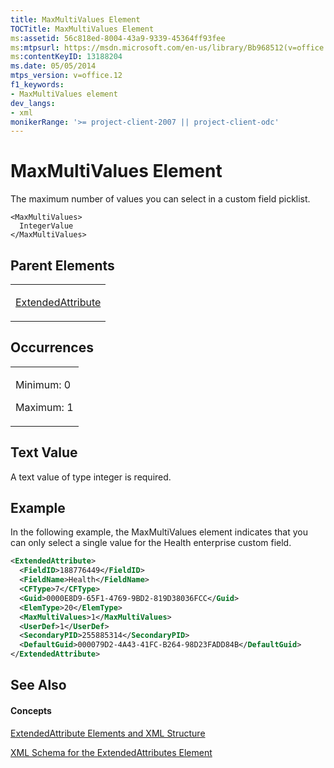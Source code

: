 ```yaml
---
title: MaxMultiValues Element
TOCTitle: MaxMultiValues Element
ms:assetid: 56c818ed-8004-43a9-9339-45364ff93fee
ms:mtpsurl: https://msdn.microsoft.com/en-us/library/Bb968512(v=office.12)
ms:contentKeyID: 13188204
ms.date: 05/05/2014
mtps_version: v=office.12
f1_keywords:
- MaxMultiValues element
dev_langs:
- xml
monikerRange: '>= project-client-2007 || project-client-odc'
---
```


# MaxMultiValues Element




The maximum number of values you can select in a custom field picklist.

    <MaxMultiValues>
      IntegerValue
    </MaxMultiValues>

## Parent Elements

<table>
<colgroup>
<col style="width: 100%" />
</colgroup>
<tbody>
<tr class="odd">
<td><p><a href="extendedattribute-element.md">ExtendedAttribute</a></p></td>
</tr>
</tbody>
</table>

## Occurrences

<table>
<colgroup>
<col style="width: 100%" />
</colgroup>
<tbody>
<tr class="odd">
<td><p>Minimum: 0</p>
<p>Maximum: 1</p></td>
</tr>
</tbody>
</table>

## Text Value

A text value of type integer is required.

## Example

In the following example, the MaxMultiValues element indicates that you can only select a single value for the Health enterprise custom field.

``` xml
<ExtendedAttribute>
  <FieldID>188776449</FieldID>
  <FieldName>Health</FieldName>
  <CFType>7</CFType>
  <Guid>0000E8D9-65F1-4769-9BD2-819D38036FCC</Guid>
  <ElemType>20</ElemType>
  <MaxMultiValues>1</MaxMultiValues>
  <UserDef>1</UserDef>
  <SecondaryPID>255885314</SecondaryPID>
  <DefaultGuid>000079D2-4A43-41FC-B264-98D23FADD84B</DefaultGuid>
</ExtendedAttribute>
```

## See Also

#### Concepts

[ExtendedAttribute Elements and XML Structure](extendedattribute-elements-and-xml-structure.md)

[XML Schema for the ExtendedAttributes Element](xml-schema-for-the-extendedattributes-element.md)

